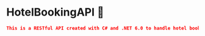 # HotelBookingAPI 🏨

``` JSON
This is a RESTful API created with C# and .NET 6.0 to handle hotel bookings. It supports CRUD operations and uses an in-memory database. 
```
